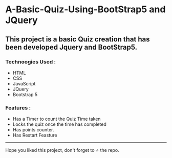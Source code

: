 # A-Basic-Quiz-Using-BootStrap5 and JQuery
## This project is a basic Quiz creation that has been developed Jquery and BootStrap5.
### Technoogies Used :
* HTML
* CSS
* JavaScript
* JQuery
* Bootstrap 5
### Features :
* Has a Timer to count the Quiz Time taken
* Locks the quiz once the time has completed
* Has points counter.
* Has Restart Feasture
***
Hope you liked this project, don't forget to ⭐ the repo.
